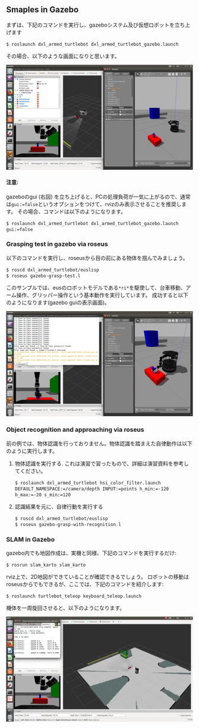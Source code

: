 ## Smaples in Gazebo

まずは、下記のコマンドを実行し、gazeboシステム及び仮想ロボットを立ち上げます
```
$ roslaunch dxl_armed_turtlebot dxl_armed_turtlebot_gazebo.launch
```

その場合、以下のような画面になりと思います。

![gazebo_turtlebot](images/gazebo_turtlebot2.png)

#### 注意:
gazeboのgui (右図) を立ち上げると、PCの処理負荷が一気に上がるので、通常は`gui:=false`というオプションをつけて、rvizのみ表示させることを推奨します。
その場合、コマンドは以下のようになります。

```
$ roslaunch dxl_armed_turtlebot dxl_armed_turtlebot_gazebo.launch gui:=false
```

### Grasping test in gazebo via roseus

以下のコマンドを実行し、roseusから目の前にある物体を掴んでみましょう。

```
$ roscd dxl_armed_turtlebot/euslisp
$ roseus gazebo-grasp-test.l
```

このサンプルでは、eusのロボットモデルである`*ri*`を駆使して、台車移動、アーム操作、グリッパー操作という基本動作を実行しています。
成功すると以下のようになります(gazebo guiの表示画面)。

![gazebo_turtlebot_grasp](images/gazebo_turtlebot_grasp.png)

### Object recognition and approaching via roseus
前の例では、物体認識を行っておりません。物体認識を踏まえた自律動作は以下のように実行します。

1. 物体認識を実行する. これは演習で習ったもので、詳細は演習資料を参考してください。
   ```
   $ roslaunch dxl_armed_turtlebot hsi_color_filter.launch DEFAULT_NAMESPACE:=/camera/depth INPUT:=points h_min:=-120 h_max:=-20 s_min:=120
   ```
2. 認識結果を元に、自律行動を実行する
   ```
   $ roscd dxl_armed_turtlebot/euslisp
   $ roseus gazebo-grasp-with-recognition.l
   ```

### SLAM in Gazebo
gazebo内でも地図作成は、実機と同様、下記のコマンドを実行するだけ:
```
$ rosrun slam_karto slam_karto
```

rviz上で、2D地図ができていることが確認できるでしょう。
ロボットの移動はroseusからでもできるが、ここでは、下記のコマンドを紹介します:
```
$ roslaunch turtlebot_teleop keyboard_teleop.launch
```
機体を一周旋回させると、以下のようになります。

![gazebo_turtlebot_slam](images/gazebo_turtlebot_slam.png)